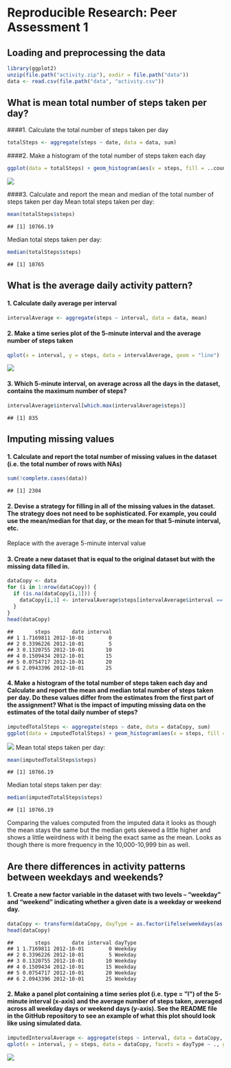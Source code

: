 # Reproducible Research: Peer Assessment 1


## Loading and preprocessing the data

```r
library(ggplot2)
unzip(file.path("activity.zip"), exdir = file.path("data"))
data <- read.csv(file.path("data", "activity.csv"))
```


## What is mean total number of steps taken per day?
####1. Calculate the total number of steps taken per day

```r
totalSteps <- aggregate(steps ~ date, data = data, sum)
```

####2. Make a histogram of the total number of steps taken each day

```r
ggplot(data = totalSteps) + geom_histogram(aes(x = steps, fill = ..count..), binwidth = 1000)
```

![](PA1_template_files/figure-html/unnamed-chunk-3-1.png) 

####3. Calculate and report the mean and median of the total number of steps taken per day
Mean total steps taken per day:

```r
mean(totalSteps$steps)
```

```
## [1] 10766.19
```

Median total steps taken per day:

```r
median(totalSteps$steps)
```

```
## [1] 10765
```

## What is the average daily activity pattern?
#### 1. Calculate daily average per interval

```r
intervalAverage <- aggregate(steps ~ interval, data = data, mean)
```

#### 2. Make a time series plot of the 5-minute interval and the average number of steps taken

```r
qplot(x = interval, y = steps, data = intervalAverage, geom = "line") 
```

![](PA1_template_files/figure-html/unnamed-chunk-7-1.png) 

#### 3. Which 5-minute interval, on average across all the days in the dataset, contains the maximum number of steps?

```r
intervalAverage$interval[which.max(intervalAverage$steps)]
```

```
## [1] 835
```


## Imputing missing values
#### 1. Calculate and report the total number of missing values in the dataset (i.e. the total number of rows with NAs)

```r
sum(!complete.cases(data))
```

```
## [1] 2304
```

#### 2. Devise a strategy for filling in all of the missing values in the dataset. The strategy does not need to be sophisticated. For example, you could use the mean/median for that day, or the mean for that 5-minute interval, etc.
Replace with the average 5-minute interval value

#### 3. Create a new dataset that is equal to the original dataset but with the missing data filled in.

```r
dataCopy <- data
for (i in 1:nrow(dataCopy)) {
  if (is.na(dataCopy[i,1])) {
    dataCopy[i,1] <- intervalAverage$steps[intervalAverage$interval == dataCopy[i,3]]
  }
}
head(dataCopy)
```

```
##       steps       date interval
## 1 1.7169811 2012-10-01        0
## 2 0.3396226 2012-10-01        5
## 3 0.1320755 2012-10-01       10
## 4 0.1509434 2012-10-01       15
## 5 0.0754717 2012-10-01       20
## 6 2.0943396 2012-10-01       25
```

#### 4. Make a histogram of the total number of steps taken each day and Calculate and report the mean and median total number of steps taken per day. Do these values differ from the estimates from the first part of the assignment? What is the impact of imputing missing data on the estimates of the total daily number of steps?

```r
imputedTotalSteps <- aggregate(steps ~ date, data = dataCopy, sum)
ggplot(data = imputedTotalSteps) + geom_histogram(aes(x = steps, fill = ..count..), binwidth = 1000)
```

![](PA1_template_files/figure-html/unnamed-chunk-11-1.png) 
Mean total steps taken per day:

```r
mean(imputedTotalSteps$steps)
```

```
## [1] 10766.19
```

Median total steps taken per day:

```r
median(imputedTotalSteps$steps)
```

```
## [1] 10766.19
```

Comparing the values computed from the imputed data it looks as though the mean stays the same but the median gets skewed a little higher and shows a little weirdness with it being the exact same as the mean. Looks as though there is more frequency in the 10,000-10,999 bin as well.

## Are there differences in activity patterns between weekdays and weekends?
#### 1. Create a new factor variable in the dataset with two levels – “weekday” and “weekend” indicating whether a given date is a weekday or weekend day.

```r
dataCopy <- transform(dataCopy, dayType = as.factor(ifelse(weekdays(as.Date(dataCopy$date)) %in% c("Saturday","Sunday"), "Weekend", "Weekday")))
head(dataCopy)
```

```
##       steps       date interval dayType
## 1 1.7169811 2012-10-01        0 Weekday
## 2 0.3396226 2012-10-01        5 Weekday
## 3 0.1320755 2012-10-01       10 Weekday
## 4 0.1509434 2012-10-01       15 Weekday
## 5 0.0754717 2012-10-01       20 Weekday
## 6 2.0943396 2012-10-01       25 Weekday
```

#### 2. Make a panel plot containing a time series plot (i.e. type = "l") of the 5-minute interval (x-axis) and the average number of steps taken, averaged across all weekday days or weekend days (y-axis). See the README file in the GitHub repository to see an example of what this plot should look like using simulated data.

```r
imputedIntervalAverage <- aggregate(steps ~ interval, data = dataCopy, mean)
qplot(x = interval, y = steps, data = dataCopy, facets = dayType ~ ., geom = "line")
```

![](PA1_template_files/figure-html/unnamed-chunk-15-1.png) 
